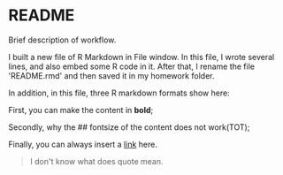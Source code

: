 README
========================================================

Brief description of workflow.

I built a new file of R Markdown in File window.  In this file, I wrote several lines, and also embed some R code in it. After that, I rename the file 'README.rmd' and then saved it in my homework folder.

In addition, in this file, three R markdown formats show here:

First, you can make the content in **bold**;

Secondly, why the ## fontsize of the content does not work(TOT);

Finally, you can always insert a [link](http://jdunic.github.io/Intro-To-Practical-Computing-R/) here.

> I don't know what does quote mean.


